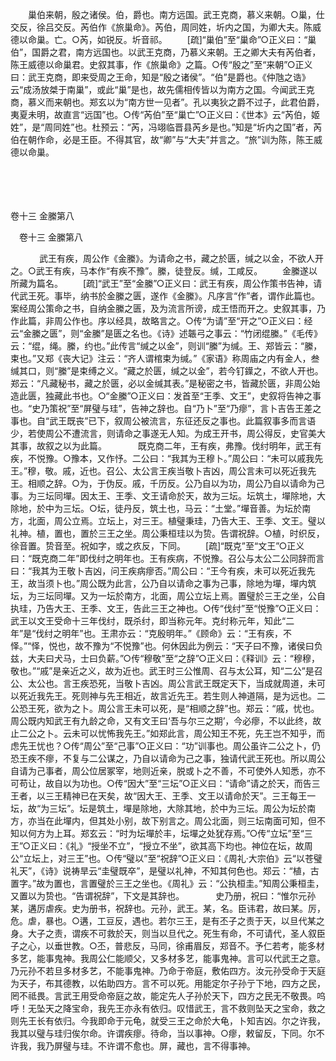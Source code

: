 <!-- { "loadSidebar": true } -->
　　巢伯来朝，殷之诸侯。伯，爵也。南方远国。武王克商，慕义来朝。○巢，仕交反，徐吕交反。芮伯作《旅巢命》。芮伯，周同姓，圻内之国，为卿大夫。陈威德以命巢。亡。○芮，如锐反。圻音祁。 
　　[疏]“巢伯”至“巢命”○正义曰：“巢伯”，国爵之君，南方远国也。以武王克商，乃慕义来朝。王之卿大夫有芮伯者，陈王威德以命巢君。史叙其事，作《旅巢命》之篇。○传“殷之”至“来朝”○正义曰：武王克商，即来受周之王命，知是“殷之诸侯”。“伯”是爵也。《仲虺之诰》云“成汤放桀于南巢”，或此“巢”是也，故先儒相传皆以为南方之国。今闻武王克商，慕义而来朝也。郑玄以为“南方世一见者”。孔以夷狄之爵不过子，此君伯爵，夷夏未明，故直言“远国”也。○传“芮伯”至“巢亡”○正义曰：《世本》云“芮伯，姬姓”，是“周同姓”也。杜预云：“芮，冯翊临晋县芮乡是也。”知是“圻内之国”者，芮伯在朝作命，必是王臣。不得其官，故“卿”与“大夫”并言之。“旅”训为陈，陈王威德以命巢。 

　

　 

卷十三 金縢第八 

　卷十三 金縢第八 　 

　
　　武王有疾，周公作《金縢》。为请命之书，藏之於匮，缄之以金，不欲人开之。○武王有疾，马本作“有疾不豫”。縢，徒登反。缄，工咸反。 
　　金縢遂以所藏为篇名。 
　　[疏]“武王”至“金縢”○正义曰：武王有疾，周公作策书告神，请代武王死。事毕，纳书於金縢之匮，遂作《金縢》。凡序言“作”者，谓作此篇也。案经周公策命之书，自纳金縢之匮，及为流言所谤，成王悟而开之。史叙其事，乃作此篇，非周公作也。序以经具，故略言之。○传“为请”至“开之”○正义曰：经云“金縢之匮”，则“金縢”是匮之名也。《诗》述韔弓之事云：“竹闭绲縢。”《毛传》云：“绲，绳。縢，约也。”此传言“缄之以金”，则训“縢”为缄。王、郑皆云：“縢，束也。”又郑《丧大记》注云：“齐人谓棺束为缄。”《家语》称周庙之内有金人，叁缄其口，则“縢”是束缚之义。“藏之於匮，缄之以金”，若今钉鐷之，不欲人开也。郑云：“凡藏秘书，藏之於匮，必以金缄其表。”是秘密之书，皆藏於匮，非周公始造此匮，独藏此书也。○“金縢”○正义曰：发首至“王季、文王”，史叙将告神之事也。“史乃策祝”至“屏璧与珪”，告神之辞也。自“乃卜”至“乃瘳”，言卜吉告王差之事也。自“武王既丧”已下，叙周公被流言，东征还反之事也。此篇叙事多而言语少，若使周公不遭流言，则请命之事遂无人知。为成王开书，周公得反，史官美大其事，故叙之以为此篇。
　
　　既克商二年，王有疾，弗豫。伐纣明年，武王有疾，不悦豫。○豫本，又作忬。二公曰：“我其为王穆卜。”周公曰：“未可以戚我先王。”穆，敬。戚，近也。召公、太公言王疾当敬卜吉凶，周公言未可以死近我先王。相顺之辞。○为，于伪反。戚，千历反。公乃自以为功，周公乃自以请命为己事。为三坛同墠。因太王、王季、文王请命於天，故为三坛。坛筑土，墠除地，大除地，於中为三坛。○坛，徒丹反，筑土也，马云：“土堂。”墠音善。为坛於南方，北面，周公立焉。立坛上，对三王。植璧秉珪，乃告大王、王季、文王。璧以礼神。植，置也，置於三王之坐。周公秉桓珪以为贽。告谓祝辞。○植，时织反，徐音置。贽音至。祝如字，或之疚反，下同。 
　　[疏]“既克”至“文王”○正义曰：“既克商二年”即伐纣之明年也。王有疾病，不悦豫。召公与太公二公同辞而言曰：“我其为王敬卜吉凶，问王疾病瘳否。”周公曰：“王今有疾，未可以死近我先王，故当须卜也。”周公既为此言，公乃自以请命之事为己事，除地为墠，墠内筑坛，为三坛同墠。又为一坛於南方，北面，周公立坛上焉。置璧於三王之坐，公自执珪，乃告大王、王季、文王，告此三王之神也。○传“伐纣”至“悦豫”○正义曰：武王以文王受命十三年伐纣，既杀纣，即当称元年。克纣称元年，知此“二年”是“伐纣之明年”也。王肃亦云：“克殷明年。”《顾命》云：“王有疾，不怿。”“怿，悦也，故不豫为“不悦豫”也。何休因此为例云：“天子曰不豫，诸侯曰负兹，大夫曰犬马，士曰负薪。”○传“穆敬”至“之辞”○正义曰：《释训》云：“穆穆，敬也。”“戚”是亲近之义，故为近也。武王时三公惟周、召与太公耳，知“二公”是召公、太公也。言王疾恐死，当敬卜吉凶。周公言武王既定天下，当成就周道，未可以死近我先王。死则神与先王相近，故言近先王。若生则人神道隔，是为远也。二公恐王死，欲为之卜。周公言王未可以死，是“相顺之辞”也。郑云：“戚，忧也。周公既内知武王有九龄之命，又有文王曰‘吾与尔三之期’，今必瘳，不以此终，故止二公之卜。云未可以忧怖我先王。”如郑此言，周公知王不死，先王岂不知乎，而虑先王忧也？○传“周公”至“己事”○正义曰：“功”训事也。周公虽许二公之卜，仍恐王疾不瘳，不复与二公谋之，乃自以请命为己之事，独请代武王死也。所以周公自请为己事者，周公位居冢宰，地则近亲，脱或卜之不善，不可使外人知悉，亦不可苟让，故自以为功也。○传“因大”至“三坛”○正义曰：“请命”请之於天，而告三王者，以三王精神已在天矣，故“因大王、王季、文王以请命於天”。三王每王一坛，故“为三坛”。坛是筑土，墠是除地，大除其地，於中为三坛。周公为坛於南方，亦当在此墠内，但其处小别，故下别言之。周公北面，则三坛南面可知，但不知以何方为上耳。郑玄云：“时为坛墠於丰，坛墠之处犹存焉。”○传“立坛”至“三王”○正义曰：《礼》“授坐不立”，“授立不坐”，欲其高下均也。神位在坛，故周公“立坛上，对三王”也。○传“璧以”至“祝辞”○正义曰：《周礼·大宗伯》云“以苍璧礼天”，《诗》说祷旱云“圭璧既卒”，是璧以礼神，不知其何色也。郑云：“植，古置字。”故为置也，言置璧於三王之坐也。《周礼》云：“公执桓圭。”知周公秉桓圭，又置以为贽也。“告谓祝辞”，下文是其辞也。
　
　　史乃册，祝曰：“惟尔元孙某，遘厉虐疾。史为册书，祝辞也。元孙，武王。某，名。臣讳君，故曰某。厉，危。虐，暴也。○遘，工豆反，遇也。若尔三王，是有丕子之责于天，以旦代某之身。大子之责，谓疾不可救於天，则当以旦代之。死生有命，不可请代，圣人叙臣子之心，以垂世教。○丕，普悲反，马同，徐甫眉反，郑音不。予仁若考，能多材多艺，能事鬼神。我周公仁能顺父，又多材多艺，能事鬼神。言可以代武王之意。乃元孙不若旦多材多艺，不能事鬼神。乃命于帝庭，敷佑四方。汝元孙受命于天庭为天子，布其德教，以佑助四方。言不可以死。用能定尔子孙亍下地，四方之民，罔不祗畏。言武王用受命帝庭之故，能定先人子孙於天下，四方之民无不敬畏。呜呼！无坠天之降宝命，我先王亦永有依归。叹惜武王，言不救则坠天之宝命，救之则先王长有依归。今我即命于元龟，就受三王之命於大龟，卜知吉凶。尔之许我，我其以璧与珪归俟尔命。许谓疾瘳。待命，当以事神。○瘳，敕留反，下同。尔不许我，我乃屏璧与珪。不许谓不愈也。屏，藏也，言不得事神。 
